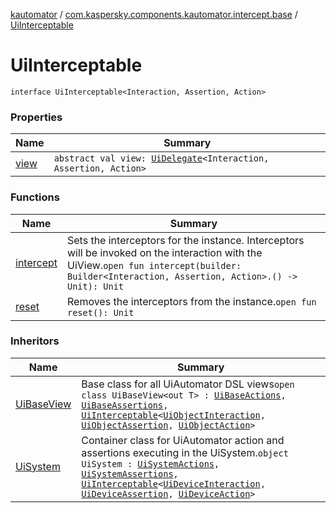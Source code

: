 [kautomator](../../index.md) / [com.kaspersky.components.kautomator.intercept.base](../index.md) / [UiInterceptable](./index.md)

# UiInterceptable

`interface UiInterceptable<Interaction, Assertion, Action>`

### Properties

| Name | Summary |
|---|---|
| [view](view.md) | `abstract val view: `[`UiDelegate`](../../com.kaspersky.components.kautomator.intercept.delegate/-ui-delegate/index.md)`<Interaction, Assertion, Action>` |

### Functions

| Name | Summary |
|---|---|
| [intercept](intercept.md) | Sets the interceptors for the instance. Interceptors will be invoked on the interaction with the UiView.`open fun intercept(builder: Builder<Interaction, Assertion, Action>.() -> Unit): Unit` |
| [reset](reset.md) | Removes the interceptors from the instance.`open fun reset(): Unit` |

### Inheritors

| Name | Summary |
|---|---|
| [UiBaseView](../../com.kaspersky.components.kautomator.component.common.views/-ui-base-view/index.md) | Base class for all UiAutomator DSL views`open class UiBaseView<out T> : `[`UiBaseActions`](../../com.kaspersky.components.kautomator.component.common.actions/-ui-base-actions/index.md)`, `[`UiBaseAssertions`](../../com.kaspersky.components.kautomator.component.common.assertions/-ui-base-assertions/index.md)`, `[`UiInterceptable`](./index.md)`<`[`UiObjectInteraction`](../../com.kaspersky.components.kautomator.intercept.interaction/-ui-object-interaction/index.md)`, `[`UiObjectAssertion`](../../com.kaspersky.components.kautomator.intercept.operation/-ui-object-assertion.md)`, `[`UiObjectAction`](../../com.kaspersky.components.kautomator.intercept.operation/-ui-object-action.md)`>` |
| [UiSystem](../../com.kaspersky.components.kautomator.system/-ui-system/index.md) | Container class for UiAutomator action and assertions executing in the UiSystem.`object UiSystem : `[`UiSystemActions`](../../com.kaspersky.components.kautomator.system/-ui-system-actions/index.md)`, `[`UiSystemAssertions`](../../com.kaspersky.components.kautomator.system/-ui-system-assertions/index.md)`, `[`UiInterceptable`](./index.md)`<`[`UiDeviceInteraction`](../../com.kaspersky.components.kautomator.intercept.interaction/-ui-device-interaction/index.md)`, `[`UiDeviceAssertion`](../../com.kaspersky.components.kautomator.intercept.operation/-ui-device-assertion.md)`, `[`UiDeviceAction`](../../com.kaspersky.components.kautomator.intercept.operation/-ui-device-action.md)`>` |
